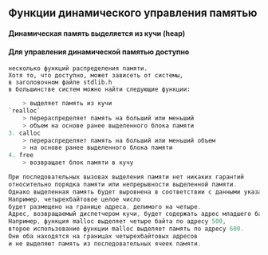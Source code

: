 ## Функции динамического управления памятью
#### Динамическая память выделяется из кучи (heap)
#### Для управления динамической памятью доступно 
	несколько функций распределения памяти. 
	Хотя то, что доступно, может зависеть от системы, 
	в заголовочном файле stdlib.h 
	в большинстве систем можно найти следующие функции:
```c void * malloc( size_t sizemem );
	> выделяет память из кучи
`realloc`
	> перераспределяет память на больший или меньший
	> объем на основе ранее выделенного блока памяти
3. calloc
	> перераспределяет память на больший или меньший объем
	> на основе ранее выделенного блока памяти 
4. free
	> возвращает блок памяти в кучу 

При последовательных вызовах выделения памяти нет никаких гарантий
относительно порядка памяти или непрерывности выделенной памяти. 
Однако выделенная память будет выровнена в соответствии с данными указателя.
Например, четырехбайтовое целое число 
будет размещено на границе адреса, делимого на четыре. 
Адрес, возвращаемый диспетчером кучи, будет содержать адрес младшего байта.
Например, функция malloc выделяет четыре байта по адресу 500, 
второе использование функции malloc выделяет память по адресу 600. 
Они оба находятся на границах четырехбайтовых адресов 
и не выделяют память из последовательных ячеек памяти. 